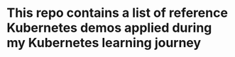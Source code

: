 # This repo contains a list of reference Kubernetes demos applied during my Kubernetes learning journey

